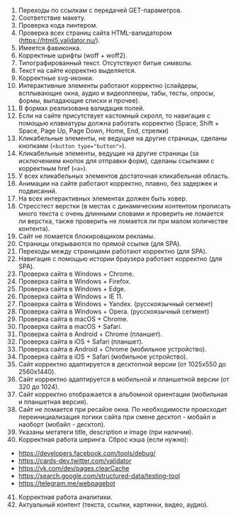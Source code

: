 1. Переходы по ссылкам с передачей GET-параметров.
2. Соответствие макету.
3. Проверка кода линтером.
4. Проверка всех страниц сайта HTML-валидатором (https://html5.validator.nu/).
5. Имеется фавиконка.
6. Корректные шрифты (woff + woff2).
7. Типографированный текст. Отсутствуют битые символы.
8. Текст на сайте корректно выделяется.
9. Корректные svg-иконки.
10. Интерактивные элементы работают корректно (слайдеры, всплывающие окна, аудио и видеоплееры, табы, тесты, опросы, формы, выпадающие списки и прочее).
11. В формах реализована валидация полей.
12. Если на сайте присутствует кастомный скролл, то навигация с помощью клавиатуры должна работать корректно (Space, Shift + Space, Page Up, Page Down, Home, End, стрелки)
13. Кликабельные элементы, не ведущие на другие страницы, сделаны кнопками (`<button type="button">`).
14. Кликабельные элементы, ведущие на другие страницы (за исключением кнопок для отправки форм), сделаны ссылками с корректным href (`<a>`).
15. У всех кликабельных элементов достаточная кликабельная область.
16. Анимации на сайте работают корректно, плавно, без задержек и подвисаний.
17. На всех интерактивных элементах должен быть ховер.
18. Стресстест верстки (в местах с динамическим контентом прописать много текста с очень длинными словами и проверить не ломается ли верстка, также проверить не ломается ли при малом количестве контента).
19. Сайт не ломается блокировщиком рекламы.
20. Страницы открываются по прямой ссылке (для SPA).
21. Переходы между страницами работают корректно (для SPA).
22. Навигация с помощью истории браузера работает корректно (для SPA).
23. Проверка сайта в Windows + Chrome.
24. Проверка сайта в Windows + Firefox.
25. Проверка сайта в Windows + Edge.
26. Проверка сайта в Windows + IE 11.
27. Проверка сайта в Windows + Yandex. (русскоязычный сегмент)
28. Проверка сайта в Windows + Opera. (русскоязычный сегмент)
29. Проверка сайта в macOS + Chrome.
30. Проверка сайта в macOS + Safari.
31. Проверка сайта в Android + Chrome (планшет).
32. Проверка сайта в iOS + Safari (планшет).
33. Проверка сайта в Android + Chrome (мобильное устройство).
34. Проверка сайта в iOS + Safari (мобильное устройство).
35. Сайт корректно адаптируется в десктопной версии (от 1025x550 до 2560x1440).
36. Сайт корректно адаптируется в мобильной и планшетной версии (от 320 до 1024).
37. Сайт корректно отображается в альбомной ориентации (мобильная и планшетная версия).
38. Сайт не ломается при ресайзе окна. По нeoбxoдимocти происходит переинициализация логики сайта при смене десктоп - мобайл и наоборт (мобайл - десктоп).
39. Указаны метатеги title, description и image (при наличии).
40. Корректная работа шеринга. Сброс кэша (если нужно):
- https://developers.facebook.com/tools/debug/
- https://cards-dev.twitter.com/validator
- https://vk.com/dev/pages.clearCache
- https://search.google.com/structured-data/testing-tool
- https://telegram.me/webpagebot
41. Корректная работа аналитики.
42. Актуальный контент (текста, ссылки, картинки, видео, аудио).